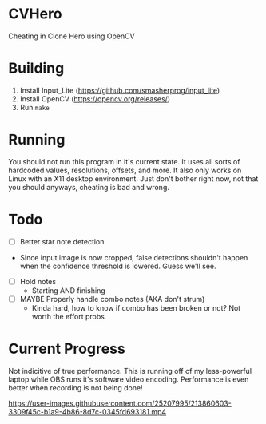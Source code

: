 # CVHero
Cheating in Clone Hero using OpenCV

# Building

1. Install Input_Lite (https://github.com/smasherprog/input_lite)
2. Install OpenCV (https://opencv.org/releases/)
3. Run `make`

# Running

You should not run this program in it's current state. It uses all sorts of hardcoded values, resolutions, offsets, and more.
It also only works on Linux with an X11 desktop environment. Just don't bother right now, not that you should anyways, cheating is bad and wrong.

# Todo

* [ ]  Better star note detection
  * Since input image is now cropped, false detections shouldn't happen when the confidence threshold is lowered. Guess we'll see.
* [ ] Hold notes
  * Starting AND finishing
* [ ] MAYBE Properly handle combo notes (AKA don't strum)
  * Kinda hard, how to know if combo has been broken or not? Not worth the effort probs

# Current Progress
Not indicitive of true performance. This is running off of my less-powerful laptop while OBS runs it's software video encoding. Performance is even better when recording is not being done!

https://user-images.githubusercontent.com/25207995/213860603-3309f45c-b1a9-4b86-8d7c-0345fd693181.mp4


